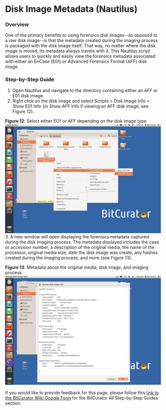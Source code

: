 Disk Image Metadata (Nautilus)
==============================





### Overview

One of the primary benefits to using forensics disk images--as opposed to a raw disk image--is that the metadata created during the imaging process is packaged with the disk image itself. That way, no matter where the disk image is moved, its metadata always travels with it. This Nautilus script allows users to quickly and easily view the forensics metadata associated with either an EnCase (E01) or Advanced Forensics Format (AFF) disk image.

### Step-by-Step Guide

1. Open Nautilus and navigate to the directory containing either an AFF or E01 disk image.
2. Right click on the disk image and select Scripts > Disk Image Info > Show E01 Info (or Show AFF Info if viewing an AFF disk image; see Figure 12).  
  
**Figure 12**: Select either EO1 or AFF depending on the disk image type  
![Nautilus12.jpg](attachments/Nautilus12.jpg)
3. A new window will open displaying the forensics metadata captured during the disk imaging process. The metadata displayed includes the case or accession number, a description of the original media, the name of the processor, original media size, date the disk image was create, any hashes created during the imaging process, and more (see Figure 13).  
  
**Figure 13**: Metadata about the original media, disk image, and imaging process.  
![Nautilus13.jpg](attachments/Nautilus13.jpg)

  








 If you would like to provide feedback for this page, please follow this [link to the BitCurator Wiki Google Form](https://docs.google.com/forms/d/e/1FAIpQLSelmRx1VmgDEg3dU5_8cXZy9MZ5v8_sAl-Ur2nPFLAi6Lvu2w/viewform?usp=sf_link) for the BitCurator All Step-by-Step Guides section.


